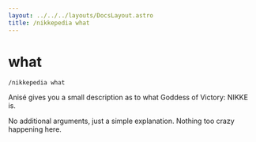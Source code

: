 ```yaml
---
layout: ../../../layouts/DocsLayout.astro
title: /nikkepedia what
---
```


# what

`/nikkepedia what`

Anisé gives you a small description as to what Goddess of Victory: NIKKE is.

No additional arguments, just a simple explanation. Nothing too crazy happening here.